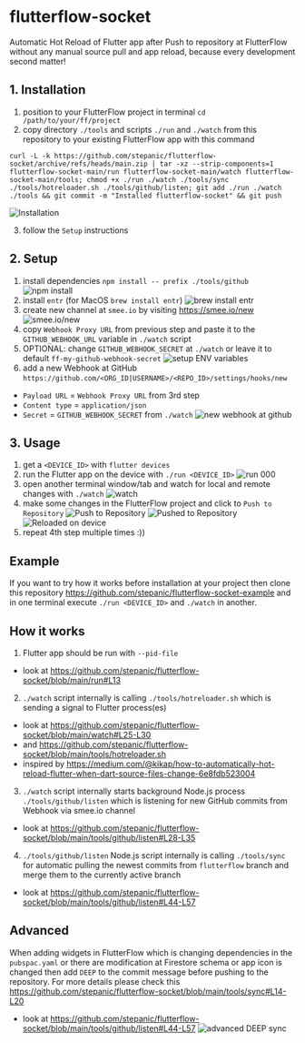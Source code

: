 # flutterflow-socket
Automatic Hot Reload of Flutter app after Push to repository at FlutterFlow without any manual source pull and app reload, because every development second matter!

## 1. Installation

1. position to your FlutterFlow project in terminal `cd /path/to/your/ff/project`
2. copy directory `./tools` and scripts `./run` and `./watch` from this repository to your existing FlutterFlow app with this command

`curl -L -k https://github.com/stepanic/flutterflow-socket/archive/refs/heads/main.zip | tar -xz --strip-components=1 flutterflow-socket-main/run flutterflow-socket-main/watch flutterflow-socket-main/tools; chmod +x ./run ./watch ./tools/sync ./tools/hotreloader.sh ./tools/github/listen; git add ./run ./watch ./tools && git commit -m "Installed flutterflow-socket" && git push`

![Installation](https://raw.githubusercontent.com/stepanic/flutterflow-socket/692874364f8fa85fa2c198d6d31a2b7ef48d533e/screenshots/001-installation.png)

3. follow the `Setup` instructions

## 2. Setup

1. install dependencies `npm install -- prefix ./tools/github`
![npm install](https://raw.githubusercontent.com/stepanic/flutterflow-socket/main/screenshots/002-setup-npm-install.png)
2. install `entr` (for MacOS `brew install entr`)
![brew install entr](https://raw.githubusercontent.com/stepanic/flutterflow-socket/main/screenshots/003-setup-brew-install-entr.png)
3. create new channel at `smee.io` by visiting https://smee.io/new
![smee.io/new](https://raw.githubusercontent.com/stepanic/flutterflow-socket/main/screenshots/004-setup-smee-channel.png)
4. copy `Webhook Proxy URL` from previous step and paste it to the `GITHUB_WEBHOOK_URL` variable in `./watch` script
5. OPTIONAL: change `GITHUB_WEBHOOK_SECRET` at `./watch` or leave it to default `ff-my-github-webhook-secret`
![setup ENV variables](https://raw.githubusercontent.com/stepanic/flutterflow-socket/main/screenshots/005-setup-watch-config.png)
6. add a new Webhook at GitHub `https://github.com/<ORG_ID|USERNAME>/<REPO_ID>/settings/hooks/new`
  - `Payload URL` = `Webhook Proxy URL` from 3rd step
  - `Content type` = `application/json`
  - `Secret` = `GITHUB_WEBHOOK_SECRET` from `./watch`
![new webhook at github](https://raw.githubusercontent.com/stepanic/flutterflow-socket/main/screenshots/006-setup-github-webhook-new.png)

## 3. Usage

1. get a `<DEVICE_ID>` with `flutter devices`
2. run the Flutter app on the device with `./run <DEVICE_ID>`
![run 000](https://raw.githubusercontent.com/stepanic/flutterflow-socket/main/screenshots/007-usage-run-with-flutter-device-id.png)
3. open another terminal window/tab and watch for local and remote changes with `./watch`
![watch](https://raw.githubusercontent.com/stepanic/flutterflow-socket/main/screenshots/008-usage-watch.png)
4. make some changes in the FlutterFlow project and click to `Push to Repository`
![Push to Repository](https://raw.githubusercontent.com/stepanic/flutterflow-socket/main/screenshots/009-usage-ff-push-to-repository.png)
![Pushed to Repository](https://raw.githubusercontent.com/stepanic/flutterflow-socket/main/screenshots/010-usage-ff-pushed-to-repository.png)
![Reloaded on device](https://raw.githubusercontent.com/stepanic/flutterflow-socket/main/screenshots/011-usage-ff-reloaded-on-device.png)
5. repeat 4th step multiple times :))

## Example

If you want to try how it works before installation at your project then clone this repository https://github.com/stepanic/flutterflow-socket-example and in one terminal execute `./run <DEVICE_ID>` and `./watch` in another.

## How it works

1. Flutter app should be run with `--pid-file` 
- look at https://github.com/stepanic/flutterflow-socket/blob/main/run#L13

2. `./watch` script internally is calling `./tools/hotreloader.sh` which is sending a signal to Flutter process(es)
- look at https://github.com/stepanic/flutterflow-socket/blob/main/watch#L25-L30
- and https://github.com/stepanic/flutterflow-socket/blob/main/tools/hotreloader.sh
- inspired by https://medium.com/@kikap/how-to-automatically-hot-reload-flutter-when-dart-source-files-change-6e8fdb523004

3. `./watch` script internally starts background Node.js process `./tools/github/listen` which is listening for new GitHub commits from Webhook via smee.io channel
- look at https://github.com/stepanic/flutterflow-socket/blob/main/tools/github/listen#L28-L35

4. `./tools/github/listen` Node.js script internally is calling `./tools/sync` for automatic pulling the newest commits from `flutterflow` branch and merge them to the currently active branch
- look at https://github.com/stepanic/flutterflow-socket/blob/main/tools/github/listen#L44-L57

## Advanced

When adding widgets in FlutterFlow which is changing dependencies in the `pubspac.yaml` or there are modification at Firestore schema or app icon is changed then add `DEEP` to the commit message before pushing to the repository. For more details please check this https://github.com/stepanic/flutterflow-socket/blob/main/tools/sync#L14-L20

- look at https://github.com/stepanic/flutterflow-socket/blob/main/tools/github/listen#L44-L57
![advanced DEEP sync](https://raw.githubusercontent.com/stepanic/flutterflow-socket/main/screenshots/012-advanced-deep-sync.png)



